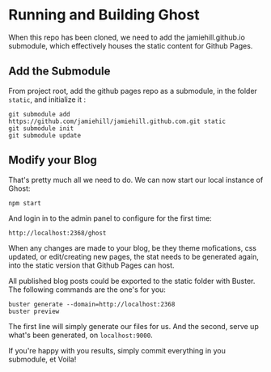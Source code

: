 Running and Building Ghost
==========================

When this repo has been cloned, we need to add the jamiehill.github.io submodule, which effectively houses the static content for Github Pages.

Add the Submodule
-----------------

From project root, add the github pages repo as a submodule, in the folder `static`, and initialize it :

    git submodule add https://github.com/jamiehill/jamiehill.github.com.git static
    git submodule init
    git submodule update
    
Modify your Blog
----------------

That's pretty much all we need to do.  We can now start our local instance of Ghost:

    npm start
    
And login in to the admin panel to configure for the first time:

    http://localhost:2368/ghost
    
When any changes are made to your blog, be they theme mofications, css updated, or edit/creating new pages, the stat needs to be generated again, into the static version that Github Pages can host.

All published blog posts could be exported to the static folder with Buster.  The following commands are the one's for you:

    buster generate --domain=http://localhost:2368  
    buster preview  

The first line will simply generate our files for us.  And the second, serve up what's been generated, on `localhost:9000`. 

If you're happy with you results, simply commit everything in you submodule, et Voila!
